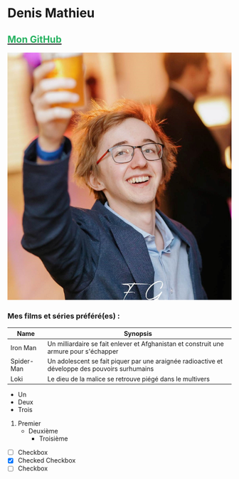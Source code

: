 # Denis Mathieu
## [<span style="color: #26B260">Mon GitHub</span>](https://github.com/DenisMth)

![](Denis.jpg "C'est moi !")

### Mes films et séries préféré(es) :

|Name|Synopsis|
|---|---|
|Iron Man|Un milliardaire se fait enlever et Afghanistan et construit une armure pour s'échapper|
|Spider-Man|Un adolescent se fait piquer par une araignée radioactive et développe des pouvoirs surhumains|
|Loki|Le dieu de la malice se retrouve piégé dans le multivers|

- Un
- Deux
- Trois

1. Premier
	- Deuxième
		- Troisième
- [ ] Checkbox
- [x] Checked Checkbox
- [ ] Checkbox

